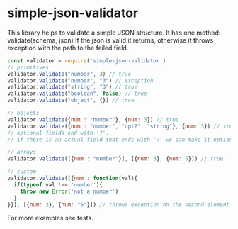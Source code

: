 # simple-json-validator

This library helps to validate a simple JSON structure.
It has one method: validate(schema, json)
If the json is valid it returns, otherwise it throws exception with the path to the failed field.

```js script
const validator = require('simple-json-validator')
// primitives
validator.validate("number", 3) // true
validator.validate("number", "3") // exception
validator.validate("string", "3") // true
validator.validate("boolean", false) // true
validator.validate("object", {}) // true

// objects
validator.validate({num : "number"}, {num: 3}) // true
validator.validate({num : "number", "opt?": "string"}, {num: 3}) // true 
// optional fields end with '?'. 
// if there is an actual field that ends with '?' we can make it optional by adding an additional '?' ('opt??')

// arrays
validator.validate([{num : "number"}], [{num: 3}, {num: 5}]) // true

// custom
validator.validate([{num : function(val){ 
  if(typeof val !== 'number'){
    throw new Error('not a number')
  }
}}], [{num: 3}, {num: "5"}]) // throws exception on the second element

```

For more examples see tests.
